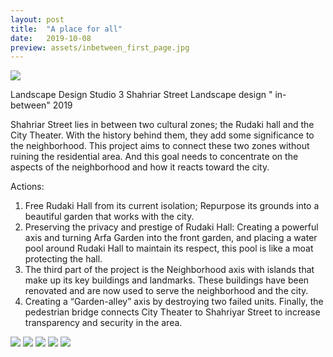 ```yaml
---
layout: post
title:  "A place for all"
date:   2019-10-08
preview: assets/inbetween_first_page.jpg
---
```


<img src='http://www.dellastudio.com/assets/inbetween01.jpg'/>


Landscape Design Studio 3 
Shahriar Street Landscape design 
" in-between" 
2019

Shahriar Street lies in between two cultural zones; the Rudaki hall and the City Theater. With the history behind them, they add some significance to the neighborhood. This project aims to connect these two zones without ruining the residential area. And this goal needs to concentrate on the aspects of the neighborhood and how it reacts toward the city.

Actions: 
1. Free Rudaki Hall from its current isolation; Repurpose its grounds into a beautiful garden that works with the city.
2. Preserving the privacy and prestige of Rudaki Hall: Creating a powerful axis and turning Arfa Garden into the front garden, and placing a water pool around Rudaki Hall to maintain its respect, this pool is like a moat protecting the hall.
3. The third part of the project is the Neighborhood axis with islands that make up its key buildings and landmarks. These buildings have been renovated and are now used to serve the neighborhood and the city.
4. Creating a “Garden-alley” axis by destroying two failed units. Finally, the pedestrian bridge connects City Theater to Shahriyar Street to increase transparency and security in the area.



<img src='http://www.dellastudio.com/assets/inbetween02.jpg'/>

<img src='http://www.dellastudio.com/assets/inbetween03.jpg'/>

<img src='http://www.dellastudio.com/assets/inbetween04.jpg'/>

<img src='http://www.dellastudio.com/assets/inbetween05.jpg'/>

<img src='http://www.dellastudio.com/assets/inbetween06.jpg'/>
